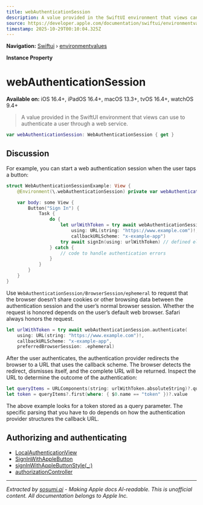 ```yaml
---
title: webAuthenticationSession
description: A value provided in the SwiftUI environment that views can use to authenticate a user through a web service.
source: https://developer.apple.com/documentation/swiftui/environmentvalues/webauthenticationsession
timestamp: 2025-10-29T00:10:04.325Z
---
```


**Navigation:** [Swiftui](/documentation/swiftui) › [environmentvalues](/documentation/swiftui/environmentvalues)

**Instance Property**

# webAuthenticationSession

**Available on:** iOS 16.4+, iPadOS 16.4+, macOS 13.3+, tvOS 16.4+, watchOS 9.4+

> A value provided in the SwiftUI environment that views can use to authenticate a user through a web service.

```swift
var webAuthenticationSession: WebAuthenticationSession { get }
```

## Discussion

For example, you can start a web authentication session when the user taps a button:

```swift
struct WebAuthenticationSessionExample: View {
    @Environment(\.webAuthenticationSession) private var webAuthenticationSession

    var body: some View {
        Button("Sign In") {
            Task {
                do {
                    let urlWithToken = try await webAuthenticationSession.authenticate(
                        using: URL(string: "https://www.example.com")!,
                        callbackURLScheme: "x-example-app")
                    try await signIn(using: urlWithToken) // defined elsewhere
                } catch {
                    // code to handle authentication errors
                }
            }
        }
    }
}
```

Use `WebAuthenticationSession/BrowserSession/ephemeral` to request that the browser doesn’t share cookies or other browsing data between the authentication session and the user’s normal browser session. Whether the request is honored depends on the user’s default web browser. Safari always honors the request.

```swift
let urlWithToken = try await webAuthenticationSession.authenticate(
    using: URL(string: "https://www.example.com")!,
    callbackURLScheme: "x-example-app",
    preferredBrowserSession: .ephemeral)
```

After the user authenticates, the authentication provider redirects the browser to a URL that uses the callback scheme. The browser detects the redirect, dismisses itself, and the complete URL will be returned. Inspect the URL to determine the outcome of the authentication:

```swift
let queryItems = URLComponents(string: urlWithToken.absoluteString)?.queryItems
let token = queryItems?.first(where: { $0.name == "token" })?.value
```

The above example looks for a token stored as a query parameter. The specific parsing that you have to do depends on how the authentication provider structures the callback URL.

## Authorizing and authenticating

- [LocalAuthenticationView](/documentation/LocalAuthentication/LocalAuthenticationView)
- [SignInWithAppleButton](/documentation/AuthenticationServices/SignInWithAppleButton)
- [signInWithAppleButtonStyle(_:)](/documentation/swiftui/view/signinwithapplebuttonstyle(_:))
- [authorizationController](/documentation/swiftui/environmentvalues/authorizationcontroller)

---

*Extracted by [sosumi.ai](https://sosumi.ai) - Making Apple docs AI-readable.*
*This is unofficial content. All documentation belongs to Apple Inc.*
